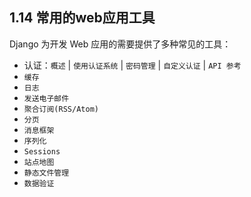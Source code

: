 ## 1.14 常用的web应用工具 ##
Django 为开发 Web 应用的需要提供了多种常见的工具：

- 认证：`概述` | `使用认证系统` | `密码管理` | `自定义认证` | `API 参考`
- `缓存`
- `日志`
- `发送电子邮件`
- `聚合订阅(RSS/Atom)`
- `分页`
- `消息框架`
- `序列化`
- `Sessions`
- `站点地图`
- `静态文件管理`
- `数据验证`
